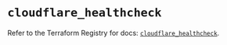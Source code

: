 # `cloudflare_healthcheck`

Refer to the Terraform Registry for docs: [`cloudflare_healthcheck`](https://registry.terraform.io/providers/cloudflare/cloudflare/4.51.0/docs/resources/healthcheck).
